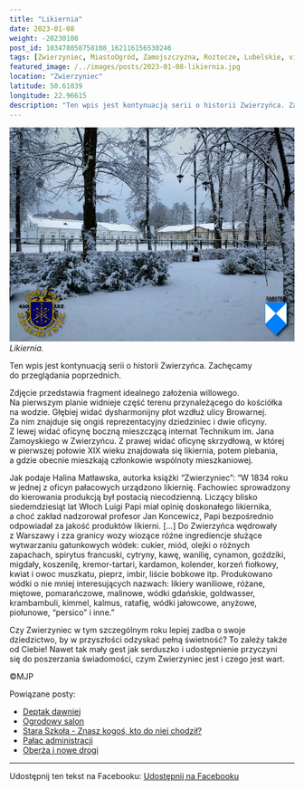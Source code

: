 ```yaml
---
title: "Likiernia"
date: 2023-01-08
weight: -20230108
post_id: 103478058758108_162116156530246
tags: [Zwierzyniec, MiastoOgród, Zamojszczyzna, Roztocze, Lubelskie, villarestituta, turystyka, dziedzictwo, zabytki, krajobrazy]
featured_image: /../images/posts/2023-01-08-likiernia.jpg
location: "Zwierzyniec"
latitude: 50.61039
longitude: 22.96615
description: "Ten wpis jest kontynuacją serii o historii Zwierzyńca. Zachęcamy do przeglądania poprzednich...."
---
```


![Likiernia.](/images/posts/2023-01-08-likiernia.jpg)
*Likiernia.*

Ten wpis jest kontynuacją serii o historii Zwierzyńca. Zachęcamy do przeglądania poprzednich.

Zdjęcie przedstawia fragment idealnego założenia willowego.
Na pierwszym planie widnieje część terenu przynależącego do kościółka na wodzie. Głębiej widać dysharmonijny płot wzdłuż ulicy Browarnej. Za nim znajduje się ongiś reprezentacyjny dziedziniec i dwie oficyny. Z lewej widać oficynę boczną mieszczącą internat Technikum im. Jana Zamoyskiego w Zwierzyńcu. Z prawej widać oficynę skrzydłową, w której w pierwszej połowie XIX wieku znajdowała się likiernia, potem plebania, a gdzie obecnie mieszkają członkowie wspólnoty mieszkaniowej.

Jak podaje Halina Matławska, autorka książki “Zwierzyniec”:
“W 1834 roku w jednej z oficyn pałacowych urządzono likiernię. Fachowiec sprowadzony do kierowania produkcją był postacią niecodzienną. Liczący blisko siedemdziesiąt lat Włoch Luigi Papi miał opinię doskonałego likiernika, a choć zakład nadzorował profesor Jan Koncewicz, Papi bezpośrednio odpowiadał za jakość produktów likierni. [...]
Do Zwierzyńca wędrowały z Warszawy i zza granicy wozy wiozące różne ingrediencje służące wytwarzaniu gatunkowych wódek: cukier, miód, olejki o różnych zapachach, spirytus francuski, cytryny, kawę, wanilię, cynamon, goździki, migdały, koszenilę, kremor-tartari, kardamon, kolender, korzeń fiołkowy, kwiat i owoc muszkatu, pieprz, imbir, liście bobkowe itp. Produkowano wódki o nie mniej interesujących nazwach: likiery waniliowe, różane, miętowe, pomarańczowe, malinowe, wódki gdańskie, goldwasser, krambambuli, kimmel, kalmus, ratafię, wódki jałowcowe, anyżowe, piołunowe, “persico” i inne.”

Czy Zwierzyniec w tym szczególnym roku lepiej zadba o swoje dziedzictwo, by w przyszłości odzyskać pełną świetność?
To zależy także od Ciebie!
Nawet tak mały gest jak serduszko i udostępnienie przyczyni się do poszerzania świadomości, czym Zwierzyniec jest i czego jest wart.



©MJP

Powiązane posty:
- [Deptak dawniej](/posts/deptak-dawniej)
- [Ogrodowy salon](/posts/ogrodowy-salon)
- [Stara Szkoła - Znasz kogoś, kto do niej chodził?](/posts/stara-szkola-znasz-kogos-kto-do-niej-chodzil)
- [Pałac administracji](/posts/palac-administracji)
- [Oberża i nowe drogi](/posts/oberza-i-nowe-drogi)


---

Udostępnij ten tekst na Facebooku:
[Udostępnij na Facebooku](https://www.facebook.com/sharer/sharer.php?u=https://stowarzyszeniewachniewskiej.pl/posts/likiernia)

<script type="application/ld+json">
{
  "@context": "https://schema.org",
  "@type": "BlogPosting",
  "headline": "Likiernia",
  "datePublished": "2023-01-08",
  "dateModified": "2023-01-08",
  "author": {
    "@type": "Person",
    "name": "Michał Jan Patyk"
  },
  "publisher": {
    "@type": "Organization",
    "name": "Stowarzyszenie im. Aleksandry Wachniewskiej",
    "logo": {
      "@type": "ImageObject",
      "url": "https://stowarzyszeniewachniewskiej.pl/images/logo/logo.svg"
    }
  },
  "mainEntityOfPage": {
    "@type": "WebPage",
    "@id": "https://stowarzyszeniewachniewskiej.pl/posts/likiernia"
  },
  "image": {
    "@type": "ImageObject",
    "url": "https://stowarzyszeniewachniewskiej.pl//images/posts/2023-01-08-likiernia.jpg"
  },
  "articleSection": "Dziedzictwo Kulturowe i Zabytki",
  "keywords": "[Zwierzyniec, MiastoOgród, Zamojszczyzna, Roztocze, Lubelskie, villarestituta, turystyka, dziedzictwo, zabytki, krajobrazy]",
  "wordCount": 249,
  "articleBody": "Ten wpis jest kontynuacją serii o historii Zwierzyńca. Zachęcamy do przeglądania poprzednich.\n\nZdjęcie przedstawia fragment idealnego założenia willowego.\nNa pierwszym planie widnieje część terenu przynależącego do kościółka na wodzie. Głębiej widać dysharmonijny płot wzdłuż ulicy Browarnej. Za nim znajduje się ongiś reprezentacyjny dziedziniec i dwie oficyny. Z lewej widać oficynę boczną mieszczącą internat Technikum im. Jana Zamoyskiego w Zwierzyńcu. Z prawej widać oficynę skrzydłową, w której w pierwszej połowie XIX wieku znajdowała się likiernia, potem plebania, a gdzie obecnie mieszkają członkowie wspólnoty mieszkaniowej.\n\nJak podaje Halina Matławska, autorka książki “Zwierzyniec”:\n“W 1834 roku w jednej z oficyn pałacowych urządzono likiernię. Fachowiec sprowadzony do kierowania produkcją był postacią niecodzienną. Liczący blisko siedemdziesiąt lat Włoch Luigi Papi miał opinię doskonałego likiernika, a choć zakład nadzorował profesor Jan Koncewicz, Papi bezpośrednio odpowiadał za jakość produktów likierni. [...]\nDo Zwierzyńca wędrowały z Warszawy i zza granicy wozy wiozące różne ingrediencje służące wytwarzaniu gatunkowych wódek: cukier, miód, olejki o różnych zapachach, spirytus francuski, cytryny, kawę, wanilię, cynamon, goździki, migdały, koszenilę, kremor-tartari, kardamon, kolender, korzeń fiołkowy, kwiat i owoc muszkatu, pieprz, imbir, liście bobkowe itp. Produkowano wódki o nie mniej interesujących nazwach: likiery waniliowe, różane, miętowe, pomarańczowe, malinowe, wódki gdańskie, goldwasser, krambambuli, kimmel, kalmus, ratafię, wódki jałowcowe, anyżowe, piołunowe, “persico” i inne.”\n\nCzy Zwierzyniec w tym szczególnym roku lepiej zadba o swoje dziedzictwo, by w przyszłości odzyskać pełną świetność?\nTo zależy także od Ciebie!\nNawet tak mały gest jak serduszko i udostępnienie przyczyni się do poszerzania świadomości, czym Zwierzyniec jest i czego jest wart.\n\n\n\n©MJP",
  "description": "Ten wpis jest kontynuacją serii o historii Zwierzyńca. Zachęcamy do przeglądania poprzednich....",
  "copyrightHolder": {
    "@type": "Person",
    "name": "Michał Jan Patyk"
  }
}
</script>
<script type="application/ld+json">
{
  "@context": "https://schema.org",
  "@type": "BreadcrumbList",
  "itemListElement": [
    {
      "@type": "ListItem",
      "position": 1,
      "name": "Home",
      "item": "https://stowarzyszeniewachniewskiej.pl"
    },
    {
      "@type": "ListItem",
      "position": 2,
      "name": "posts",
      "item": "https://stowarzyszeniewachniewskiej.pl/posts"
    },
    {
      "@type": "ListItem",
      "position": 3,
      "name": "Likiernia",
      "item": "https://stowarzyszeniewachniewskiej.pl/posts/likiernia"
    }
  ]
}
</script>
